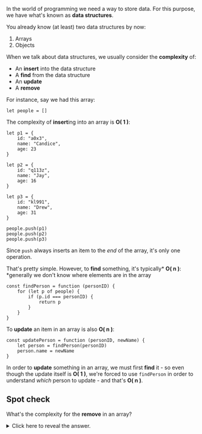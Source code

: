 In the world of programming we need a way to store data. For this purpose, we have what's known as **data structures**.

  

You already know (at least) two data structures by now:

1.  Arrays
2.  Objects

  

When we talk about data structures, we usually consider the **complexity** of:

-   An **insert** into the data structure
-   A **find** from the data structure
-   An **update**
-   A **remove**

  

For instance, say we had this array:

```
let people = []
```
  
The complexity of **insert**ing into an array is **O( 1 )**:

```
let p1 = {
    id: "a0x3",
    name: "Candice",
    age: 23
}

let p2 = {
    id: "q113z",
    name: "Jay",
    age: 16
}

let p3 = {
    id: "kl991",
    name: "Drew",
    age: 31
}

people.push(p1)
people.push(p2)
people.push(p3)
```
  

Since `push` always inserts an item to the _end_ of the array, it's only one operation.

That's pretty simple. However, to **find** something, it's typically* **O( n )**:
*generally we don't know where elements are in the array

```
const findPerson = function (personID) {
    for (let p of people) {
        if (p.id === personID) {
            return p
        }
    }
}
```
  

To **update** an item in an array is also **O( n )**:

```
const updatePerson = function (personID, newName) {
    let person = findPerson(personID)
    person.name = newName
}
```
  
In order to **update** something in an array, we must first **find** it - so even though the update itself is **O( 1 )**, we're forced to use `findPerson` in order to understand _which_ person to update - and that's **O( n )**.

## Spot check
What's the complexity for the **remove** in an array?

<details><summary>
  Click here to reveal the answer.
</summary>
  
Also **O( n )** - first find it (using an index), then use the index to `splice`

See [solution](https://codepen.io/ElevationPen/pen/jjMoYY).
</details> 

